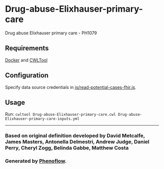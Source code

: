 # Drug-abuse-Elixhauser-primary-care

Drug abuse Elixhauser primary care - PH1079

## Requirements

[Docker](https://docs.docker.com/install/) and [CWLTool](https://github.com/common-workflow-language/cwltool#install)

## Configuration

Specify data source credentials in [js/read-potential-cases-fhir.js](js/read-potential-cases-fhir.js).

## Usage

Run: `cwltool Drug-abuse-Elixhauser-primary-care.cwl Drug-abuse-Elixhauser-primary-care-inputs.yml`

***

### Based on original definition developed by David Metcalfe, James Masters, Antonella Delmestri, Andrew Judge, Daniel Perry, Cheryl Zogg, Belinda Gabbe, Matthew Costa
### Generated by [Phenoflow](https://kclhi.org/phenoflow).
